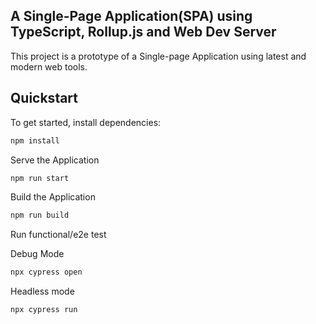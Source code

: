 ## A Single-Page Application(SPA) using TypeScript, Rollup.js and Web Dev Server

This project is a prototype of a Single-page Application using latest and modern web tools.

## Quickstart

To get started, install dependencies:

```bash
npm install
```

Serve the Application

```bash
npm run start
```

Build the Application

```bash
npm run build
```
Run functional/e2e test

Debug Mode
```bash
npx cypress open
```

Headless mode
```bash
npx cypress run
```
